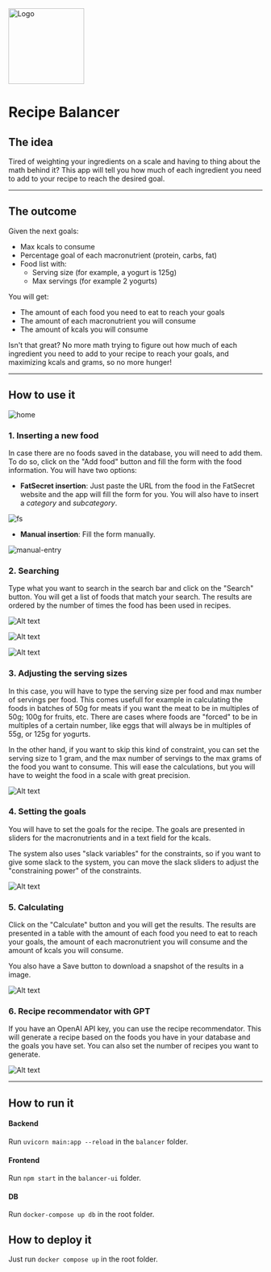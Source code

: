 
<img src="balancer-ui/src/logo.png" alt="Logo" width="150"/>

# Recipe Balancer

## The idea

Tired of weighting your ingredients on a scale and having to thing about the math behind it? This app will tell you how much of each ingredient you need to add to your recipe to reach the desired goal.

---

## The outcome

Given the next goals:

- Max kcals to consume
- Percentage goal of each macronutrient (protein, carbs, fat)
- Food list with:
  - Serving size (for example, a yogurt is 125g)
  - Max servings (for example 2 yogurts)

You will get:
- The amount of each food you need to eat to reach your goals
- The amount of each macronutrient you will consume
- The amount of kcals you will consume

Isn't that great? No more math trying to figure out how much of each ingredient you need to add to your recipe to reach your goals, and maximizing kcals and grams, so no more hunger!

---

## How to use it

![home](image-1.png)

### 1. Inserting a new food

In case there are no foods saved in the database, you will need to add them. To do so, click on the "Add food" button and fill the form with the food information. You will have two options:

- **FatSecret insertion**: Just paste the URL from the food in the FatSecret website and the app will fill the form for you. You will also have to insert a *category* and *subcategory*.

![fs](image-2.png)

- **Manual insertion**: Fill the form manually.

![manual-entry](image-3.png)

### 2. Searching

Type what you want to search in the search bar and click on the "Search" button. You will get a list of foods that match your search. The results are ordered by the number of times the food has been used in recipes.

![Alt text](image-4.png)

![Alt text](image-5.png)

![Alt text](image-6.png)

### 3. Adjusting the serving sizes

In this case, you will have to type the serving size per food and max number of servings per food. This comes usefull for example in calculating the foods in batches of 50g for meats if you want the meat to be in multiples of 50g; 100g for fruits, etc. There are cases where foods are "forced" to be in multiples of a certain number, like eggs that will always be in multiples of 55g, or 125g for yogurts.

In the other hand, if you want to skip this kind of constraint, you can set the serving size to 1 gram, and the max number of servings to the max grams of the food you want to consume. This will ease the calculations, but you will have to weight the food in a scale with great precision.

![Alt text](image-7.png)

### 4. Setting the goals

You will have to set the goals for the recipe. The goals are presented in sliders for the macronutrients and in a text field for the kcals.

The system also uses "slack variables" for the constraints, so if you want to give some slack to the system, you can move the slack sliders to adjust the "constraining power" of the constraints.

![Alt text](image-8.png)

### 5. Calculating

Click on the "Calculate" button and you will get the results. The results are presented in a table with the amount of each food you need to eat to reach your goals, the amount of each macronutrient you will consume and the amount of kcals you will consume.

You also have a Save button to download a snapshot of the results in a image.

![Alt text](image-9.png)

### 6. Recipe recommendator with GPT

If you have an OpenAI API key, you can use the recipe recommendator. This will generate a recipe based on the foods you have in your database and the goals you have set. You can also set the number of recipes you want to generate.

![Alt text](image-10.png)

---

## How to run it

#### Backend

Run `uvicorn main:app --reload` in the `balancer` folder.

#### Frontend
Run `npm start` in the `balancer-ui` folder.

#### DB

Run `docker-compose up db` in the root folder.

## How to deploy it

Just run `docker compose up` in the root folder.
